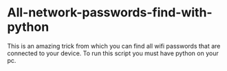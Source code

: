 # All-network-passwords-find-with-python
This is an amazing trick from which you can find all wifi passwords that are connected to your device.
To run this script you must have python on your pc.
